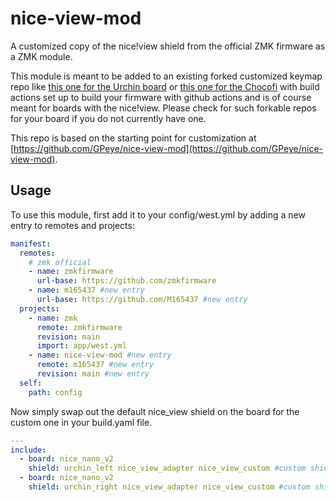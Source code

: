 # nice-view-mod

A customized copy of the nice!view shield from the official ZMK firmware as a ZMK module.

This module is meant to be added to an existing forked customized keymap repo like [this one for the Urchin board](https://github.com/duckyb/zmk-urchin) or [this one for the Chocofi](https://github.com/beekeeb/zmk-config-corne-chocofi-with-niceview) with build actions set up to build your firmware with github actions and is of course meant for boards with the nice!view. Please check for such forkable repos for your board if you do not currently have one.

This repo is based on the starting point for customization at [https://github.com/GPeye/nice-view-mod](https://github.com/GPeye/nice-view-mod).

## Usage

To use this module, first add it to your config/west.yml by adding a new entry to remotes and projects:

```yml
manifest:
  remotes:
    # zmk official
    - name: zmkfirmware
      url-base: https://github.com/zmkfirmware
    - name: m165437 #new entry
      url-base: https://github.com/M165437 #new entry
  projects:
    - name: zmk
      remote: zmkfirmware
      revision: main
      import: app/west.yml
    - name: nice-view-mod #new entry
      remote: m165437 #new entry
      revision: main #new entry
  self:
    path: config
```

Now simply swap out the default nice_view shield on the board for the custom one in your build.yaml file.

```yml
---
include:
  - board: nice_nano_v2
    shield: urchin_left nice_view_adapter nice_view_custom #custom shield
  - board: nice_nano_v2
    shield: urchin_right nice_view_adapter nice_view_custom #custom shield
```
